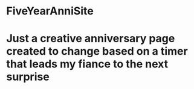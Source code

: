# FiveYearAnniSite
# Just a creative anniversary page created to change based on a timer that leads my fiance to the next surprise
